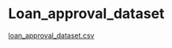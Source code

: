 # Loan_approval_dataset

[loan_approval_dataset.csv](https://github.com/user-attachments/files/17510257/loan_approval_dataset.csv)
